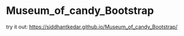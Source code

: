 # Museum_of_candy_Bootstrap

try it out:
https://siddhantkedar.github.io/Museum_of_candy_Bootstrap/
